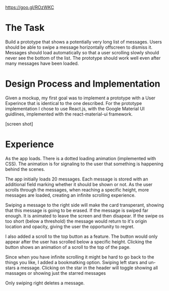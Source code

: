 https://goo.gl/ROzWKC

# The Task
Build a prototype that shows a potentially very long list of messages.
Users should be able to swipe a message horizontally offscreen to dismiss it.
Messages should load automatically so that a user scrolling slowly should never see the bottom of the list.
The prototype should work well even after many messages have been loaded.

# Design Process and Implementation
Given a mockup, my first goal was to implement a prototype with a User Experince that is identical to the one described.
For the prototype implementation I chose to use React.js, with the Google Material UI guidlines, implemented with the react-material-ui framework.

[screen shot]

# Experience
As the app loads. There is a dotted loading animation (implemented with CSS). The animation is for signaling to the user that something is happening behind the scenes.

The app initially loads 20 messages. Each message is stored with an additional field marking whether it should be shown or not.
As the user scrolls through the messages, when reaching a specific height, more messages are loaded, creating an infinite scrolling experience.

Swiping a message to the right side will make the card transperant, showing that this message is going to be erased. If the message is swiped far enough. It is animated to leave the screen and then disapear. If the swipe os too short
(below a threshold) the message would return to it's origin location and opacity, giving the user the opportunity to regret.

I also added a scroll to the top button as a feature. The button would only appear after the user has scrolled below a specific height. Clicking the button shows an animation of a scroll to the top of the page.


Since when you have infinite scrolling it might be hard to go back to the things you like, I added a bookmatking option.
Swiping left stars and un-stars a message.
Clicking on the star in the header will toggle showing all massages or showing just the starred messages

Only swiping right deletes a message.




